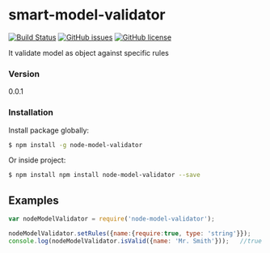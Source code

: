 # smart-model-validator
[![Build Status](https://travis-ci.org/eftakhairul/node-model-validator.svg?branch=master)](https://travis-ci.org/eftakhairul/smart-model-validator) [![GitHub issues](https://img.shields.io/github/issues/eftakhairul/smart-model-validator.svg)](https://github.com/eftakhairul/smart-model-validator/issues)  [![GitHub license](https://img.shields.io/badge/license-MIT-blue.svg)](https://raw.githubusercontent.com/eftakhairul/smart-model-validator/master/LICENSE)

It validate model as object against specific rules

### Version
0.0.1


### Installation
Install package globally:

```sh
$ npm install -g node-model-validator
```

Or inside project:

```sh
$ npm install npm install node-model-validator --save
```


## Examples
```js
var nodeModelValidator = require('node-model-validator');

nodeModelValidator.setRules({name:{require:true, type: 'string'}});
console.log(nodeModelValidator.isValid({name: 'Mr. Smith'}));   //true
```